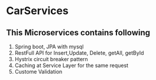 # CarServices
## This Microservices contains following

1. Spring boot, JPA with mysql
2. RestFull API for Insert,Update, Delete, getAll, getById
3. Hystrix circuit breaker pattern
4. Caching at Service Layer for the same request
4. Custome Validation
